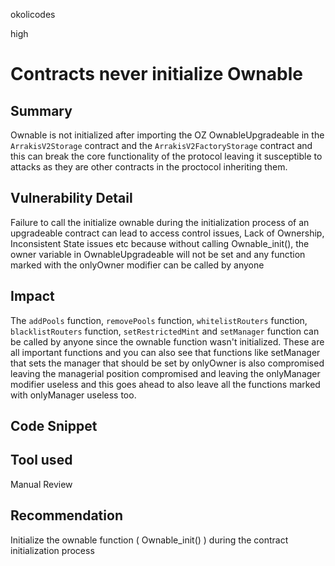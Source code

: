 okolicodes

high

# Contracts never initialize Ownable

## Summary
Ownable is not initialized after importing the OZ OwnableUpgradeable in the `ArrakisV2Storage` contract and the `ArrakisV2FactoryStorage` contract and this can break the core functionality of the protocol leaving it susceptible to attacks as they are other contracts in the proctocol inheriting them.
## Vulnerability Detail
Failure to call the initialize ownable during the initialization process of an upgradeable contract can lead to access control issues, Lack of Ownership, Inconsistent State issues etc because without calling Ownable_init(), the owner variable in OwnableUpgradeable will not be set and any function marked with the onlyOwner modifier can be called by anyone 
## Impact
The `addPools` function, `removePools` function, `whitelistRouters` function, `blacklistRouters` function, `setRestrictedMint` and `setManager` function can be called by anyone since the ownable function wasn't initialized. These are all important functions and you can also see that functions like setManager that sets the manager that should be set by onlyOwner is also compromised leaving the managerial position compromised and leaving the onlyManager modifier useless and this goes ahead to also leave all the functions marked with onlyManager useless too.     
## Code Snippet

## Tool used
Manual Review

## Recommendation
Initialize the ownable function ( Ownable_init() ) during the contract initialization process